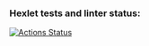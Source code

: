 ### Hexlet tests and linter status:
[![Actions Status](https://github.com/fasadon/python-project-lvl1/workflows/hexlet-check/badge.svg)](https://github.com/fasadon/python-project-lvl1/actions)